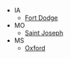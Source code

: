 - IA
    - [Fort Dodge](https://library.municode.com/ia/fort_dodge/codes/code_of_ordinances)
- MO
    - [Saint Joseph](https://library.municode.com/mo/st._joseph/codes/code_of_ordinances)
- MS
    - [Oxford](https://library.municode.com/ms/oxford/codes/code_of_ordinances)
